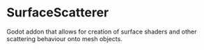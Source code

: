 # SurfaceScatterer
Godot addon that allows for creation of surface shaders and other scattering behaviour onto mesh objects.

